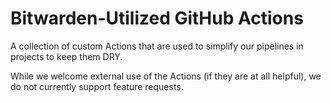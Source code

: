 # Bitwarden-Utilized GitHub Actions

A collection of custom Actions that are used to simplify our pipelines in projects to keep them DRY.

While we welcome external use of the Actions (if they are at all helpful), we do not currently
support feature requests.
